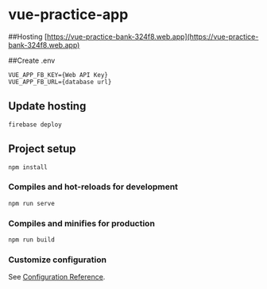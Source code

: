 # vue-practice-app

##Hosting
[https://vue-practice-bank-324f8.web.app](https://vue-practice-bank-324f8.web.app)

##Create .env
```
VUE_APP_FB_KEY={Web API Key}
VUE_APP_FB_URL={database url}
```
## Update hosting
```
firebase deploy
```

## Project setup
```
npm install
```

### Compiles and hot-reloads for development
```
npm run serve
```

### Compiles and minifies for production
```
npm run build
```

### Customize configuration
See [Configuration Reference](https://cli.vuejs.org/config/).
